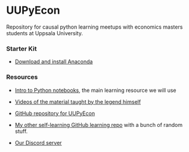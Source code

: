 # UUPyEcon
Repository for causal python learning meetups with economics masters students at Uppsala University.

### Starter Kit

* [Download and install Anaconda](https://www.anaconda.com/products/individual#Downloads)


### Resources

* [Intro to Python notebooks](https://github.com/ipeirotis/introduction-to-python/tree/master/notes), the main learning resource we will use

* [Videos of the material taught by the legend himself](https://youtube.com/playlist?list=PLqAPn_b_yx0TBDqe5-AMSed6sYzMj9qkN)

* [GitHub repository for UUPyEcon](https://github.com/websitenotavailable/UUPyEcon)

* [My other self-learning GitHub learning repo](https://github.com/websitenotavailable/learning) with a bunch of random stuff.

* [Our Discord server](https://discord.gg/HE2rXb4xYq)

